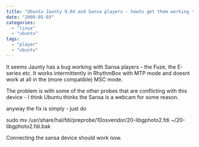 ```yaml
---
title: "Ubuntu Jaunty 9.04 and Sansa players - howto get them working together"
date: "2009-05-03"
categories: 
  - "linux"
  - "ubuntu"
tags: 
  - "player"
  - "ubuntu"
---
```


It seems Jaunty has a bug working with Sansa players - the Fuze, the E-series etc. It works intermittently in RhythmBox with MTP mode and doesnt work at all in the (more compatible) MSC mode.

The problem is with some of the other probes that are conflicting with this device - I think Ubuntu thinks the Sansa is a webcam for some reason.

anyway the fix is simply - just do

sudo mv /usr/share/hal/fdi/preprobe/10osvendor/20-libgphoto2.fdi ~/20-libgphoto2.fdi.bak

Connecting the sansa device should work now.
